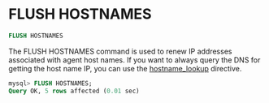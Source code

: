 # FLUSH HOSTNAMES

```sql
FLUSH HOSTNAMES
```

The FLUSH HOSTNAMES command is used to renew IP addresses associated with agent host names. If you want to always query the DNS for getting the host name IP, you can use the [hostname_lookup](../Server_settings/Searchd.md#hostname_lookup) directive.

```sql
mysql> FLUSH HOSTNAMES;
Query OK, 5 rows affected (0.01 sec)
```

<!-- proofread -->